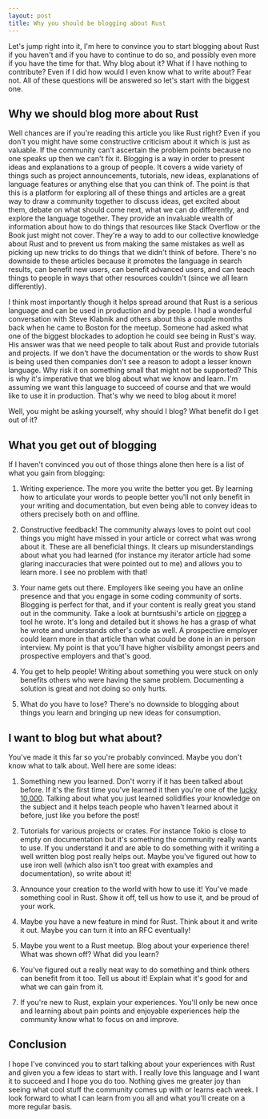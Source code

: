 ```yaml
---
layout: post
title: Why you should be blogging about Rust
---
```


Let's jump right into it, I'm here to convince you to start blogging
about Rust if you haven't and if you have to continue to do so, and
possibly even more if you have the time for that. Why blog about it?
What if I have nothing to contribute? Even if I did how would I even
know what to write about? Fear not. All of these questions will be
answered so let's start with the biggest one.

## Why we should blog more about Rust
Well chances are if you're reading this article you like Rust right?
Even if you don't you might have some constructive criticism about it
which is just as valuable. If the community can't ascertain the problem
points because no one speaks up then we can't fix it. Blogging is a way
in order to present ideas and explanations to a group of people. It
covers a wide variety of things such as project announcements,
tutorials, new ideas, explanations of language features or anything else
that you can think of. The point is that this is a platform for
exploring all of these things and articles are a great way to draw
a community together to discuss ideas, get excited about them, debate on
what should come next, what we can do differently, and explore the
language together. They provide an invaluable wealth of information
about how to do things that resources like Stack Overflow or the Book
just might not cover. They're a way to add to our collective knowledge
about Rust and to prevent us from making the same mistakes as well as
picking up new tricks to do things that we didn't think of before.
There's no downside to these articles because it promotes the language
in search results, can benefit new users, can benefit advanced users,
and can teach things to people in ways that other resources couldn't
(since we all learn differently).

I think most importantly though it helps spread around that Rust is
a serious language and can be used in production and by people. I had
a wonderful conversation with Steve Klabnik and others about this a
couple months back when he came to Boston for the meetup. Someone had
asked what one of the biggest blockades to adoption he could see being
in Rust's way. His answer was that we need people to talk about Rust and
provide tutorials and projects. If we don't have the documentation or
the words to show Rust is being used then companies don't see a reason
to adopt a lesser known language. Why risk it on something small that
might not be supported? This is why it's imperative that we blog about
what we know and learn. I'm assuming we want this language to succeed
of course and that we would like to use it in production. That's why we
need to blog about it more!

Well, you might be asking yourself, why should I blog? What benefit do
I get out of it?

## What you get out of blogging
If I haven't convinced you out of those things alone then here is a list
of what you gain from blogging:

1) Writing experience. The more you write the better you get. By
learning how to articulate your words to people better you'll not only
benefit in your writing and documentation, but even being able to convey
ideas to others precisely both on and offline.

2) Constructive feedback! The community always loves to point out cool
things you might have missed in your article or correct what was wrong
about it. These are all beneficial things. It clears up
misunderstandings about what you had learned (for instance my iterator
article had some glaring inaccuracies that were pointed out to me) and
allows you to learn more. I see no problem with that!

3) Your name gets out there. Employers like seeing you have an online
presence and that you engage in some coding community of sorts. Blogging
is perfect for that, and if your content is really great you stand out
in the community. Take a look at burntsushi's article on
[ripgrep](http://blog.burntsushi.net/ripgrep)
a tool he wrote. It's long and detailed but it shows he has a grasp of
what he wrote and understands other's code as well. A prospective
employer could learn more in that article than what could be done in an
in person interview. My point is that you'll have higher visibility
amongst peers and prospective employers and that's good.

4) You get to help people! Writing about something you were stuck on
only benefits others who were having the same problem. Documenting
a solution is great and not doing so only hurts.

5) What do you have to lose? There's no downside to blogging about
things you learn and bringing up new ideas for consumption.

## I want to blog but what about?
You've made it this far so you're probably convinced. Maybe you don't
know what to talk about. Well here are some ideas:

1) Something new you learned. Don't worry if it has been talked about
before. If it's the first time you've learned it then you're one of the
[lucky 10,000](https://xkcd.com/1053). Talking about what you just learned solidifies your
knowledge on the subject and it helps teach people who haven't learned
about it before, just like you before the post!

2) Tutorials for various projects or crates. For instance Tokio is close
to empty on documentation but it's something the community really wants
to use. If you understand it and are able to do something with it
writing a well written blog post really helps out. Maybe you've figured
out how to use iron well (which also isn't too great with examples and
documentation), so write about it!

3) Announce your creation to the world with how to use it! You've made
something cool in Rust. Show it off, tell us how to use it, and be proud
of your work.

4) Maybe you have a new feature in mind for Rust. Think about it and
write it out. Maybe you can turn it into an RFC eventually!

5) Maybe you went to a Rust meetup. Blog about your experience there!
What was shown off? What did you learn?

6) You've figured out a really neat way to do something and think others
can benefit from it too. Tell us about it! Explain what it's good for
and what we can gain from it.

7) If you're new to Rust, explain your experiences. You'll only be new
once and learning about pain points and enjoyable experiences help the
community know what to focus on and improve.

## Conclusion
I hope I've convinced you to start talking about your experiences with
Rust and given you a few ideas to start with. I really love this
language and I want it to succeed and I hope you do too. Nothing gives
me greater joy than seeing what cool stuff the community comes up with
or learns each week. I look forward to what I can learn from you all and
what you'll create on a more regular basis.
